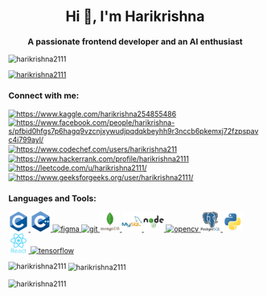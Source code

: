 <h1 align="center">Hi 👋, I'm Harikrishna</h1>
<h3 align="center">A passionate frontend developer and an AI enthusiast</h3>

<p align="left"> <img src="https://komarev.com/ghpvc/?username=harikrishna2111&label=Profile%20views&color=0e75b6&style=flat" alt="harikrishna2111" /> </p>

<p align="left"> <a href="https://github.com/ryo-ma/github-profile-trophy"><img src="https://github-profile-trophy.vercel.app/?username=harikrishna2111" alt="harikrishna2111" /></a> </p>

<h3 align="left">Connect with me:</h3>
<p align="left">
<a href="https://kaggle.com/https://www.kaggle.com/harikrishna254855486" target="blank"><img align="center" src="https://raw.githubusercontent.com/rahuldkjain/github-profile-readme-generator/master/src/images/icons/Social/kaggle.svg" alt="https://www.kaggle.com/harikrishna254855486" height="30" width="40" /></a>
<a href="https://fb.com/https://www.facebook.com/people/harikrishna-s/pfbid0hfgs7p6hagq9vzcnjxywudjpqdqkbeyhh9r3nccb6pkemxj72fzpspavc4i799ayl/" target="blank"><img align="center" src="https://raw.githubusercontent.com/rahuldkjain/github-profile-readme-generator/master/src/images/icons/Social/facebook.svg" alt="https://www.facebook.com/people/harikrishna-s/pfbid0hfgs7p6hagq9vzcnjxywudjpqdqkbeyhh9r3nccb6pkemxj72fzpspavc4i799ayl/" height="30" width="40" /></a>
<a href="https://www.codechef.com/users/https://www.codechef.com/users/harikrishna211" target="blank"><img align="center" src="https://cdn.jsdelivr.net/npm/simple-icons@3.1.0/icons/codechef.svg" alt="https://www.codechef.com/users/harikrishna211" height="30" width="40" /></a>
<a href="https://www.hackerrank.com/https://www.hackerrank.com/profile/harikrishna2111" target="blank"><img align="center" src="https://raw.githubusercontent.com/rahuldkjain/github-profile-readme-generator/master/src/images/icons/Social/hackerrank.svg" alt="https://www.hackerrank.com/profile/harikrishna2111" height="30" width="40" /></a>
<a href="https://www.leetcode.com/https://leetcode.com/u/harikrishna2111/" target="blank"><img align="center" src="https://raw.githubusercontent.com/rahuldkjain/github-profile-readme-generator/master/src/images/icons/Social/leet-code.svg" alt="https://leetcode.com/u/harikrishna2111/" height="30" width="40" /></a>
<a href="https://auth.geeksforgeeks.org/user/https://www.geeksforgeeks.org/user/harikrishna2111/" target="blank"><img align="center" src="https://raw.githubusercontent.com/rahuldkjain/github-profile-readme-generator/master/src/images/icons/Social/geeks-for-geeks.svg" alt="https://www.geeksforgeeks.org/user/harikrishna2111/" height="30" width="40" /></a>
</p>

<h3 align="left">Languages and Tools:</h3>
<p align="left"> <a href="https://www.cprogramming.com/" target="_blank" rel="noreferrer"> <img src="https://raw.githubusercontent.com/devicons/devicon/master/icons/c/c-original.svg" alt="c" width="40" height="40"/> </a> <a href="https://www.w3schools.com/cpp/" target="_blank" rel="noreferrer"> <img src="https://raw.githubusercontent.com/devicons/devicon/master/icons/cplusplus/cplusplus-original.svg" alt="cplusplus" width="40" height="40"/> </a> <a href="https://www.figma.com/" target="_blank" rel="noreferrer"> <img src="https://www.vectorlogo.zone/logos/figma/figma-icon.svg" alt="figma" width="40" height="40"/> </a> <a href="https://git-scm.com/" target="_blank" rel="noreferrer"> <img src="https://www.vectorlogo.zone/logos/git-scm/git-scm-icon.svg" alt="git" width="40" height="40"/> </a> <a href="https://www.mongodb.com/" target="_blank" rel="noreferrer"> <img src="https://raw.githubusercontent.com/devicons/devicon/master/icons/mongodb/mongodb-original-wordmark.svg" alt="mongodb" width="40" height="40"/> </a> <a href="https://www.mysql.com/" target="_blank" rel="noreferrer"> <img src="https://raw.githubusercontent.com/devicons/devicon/master/icons/mysql/mysql-original-wordmark.svg" alt="mysql" width="40" height="40"/> </a> <a href="https://nodejs.org" target="_blank" rel="noreferrer"> <img src="https://raw.githubusercontent.com/devicons/devicon/master/icons/nodejs/nodejs-original-wordmark.svg" alt="nodejs" width="40" height="40"/> </a> <a href="https://opencv.org/" target="_blank" rel="noreferrer"> <img src="https://www.vectorlogo.zone/logos/opencv/opencv-icon.svg" alt="opencv" width="40" height="40"/> </a> <a href="https://www.postgresql.org" target="_blank" rel="noreferrer"> <img src="https://raw.githubusercontent.com/devicons/devicon/master/icons/postgresql/postgresql-original-wordmark.svg" alt="postgresql" width="40" height="40"/> </a> <a href="https://www.python.org" target="_blank" rel="noreferrer"> <img src="https://raw.githubusercontent.com/devicons/devicon/master/icons/python/python-original.svg" alt="python" width="40" height="40"/> </a> <a href="https://reactjs.org/" target="_blank" rel="noreferrer"> <img src="https://raw.githubusercontent.com/devicons/devicon/master/icons/react/react-original-wordmark.svg" alt="react" width="40" height="40"/> </a> <a href="https://www.tensorflow.org" target="_blank" rel="noreferrer"> <img src="https://www.vectorlogo.zone/logos/tensorflow/tensorflow-icon.svg" alt="tensorflow" width="40" height="40"/> </a> </p>

<p><img align="left" src="https://github-readme-stats.vercel.app/api/top-langs?username=harikrishna2111&show_icons=true&locale=en&layout=compact" alt="harikrishna2111" /></p>

<p>&nbsp;<img align="center" src="https://github-readme-stats.vercel.app/api?username=harikrishna2111&show_icons=true&locale=en" alt="harikrishna2111" /></p>

<p><img align="center" src="https://github-readme-streak-stats.herokuapp.com/?user=harikrishna2111&" alt="harikrishna2111" /></p>
